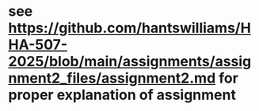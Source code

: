 # see https://github.com/hantswilliams/HHA-507-2025/blob/main/assignments/assignment2_files/assignment2.md for proper explanation of assignment 

